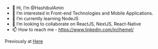 - 👋 Hi, I’m @HashibulAmin
- 👀 I’m interested in Front-end Technologies and Mobile Applications.
- 🌱 I’m currently learning NodeJS
- 💞️ I’m looking to collaborate on ReactJS, NextJS, React-Native
- 📫 How to reach me - https://www.linkedin.com/in/ihemel/

Previously at [Here](https://github.com/hemel-cse)
